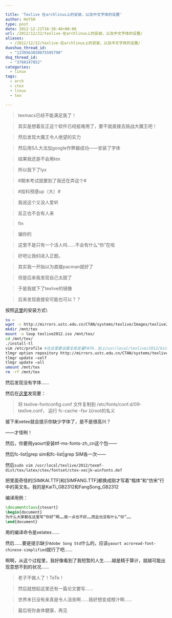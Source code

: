 ```yaml
---

title: 'Texlive 在archlinux上的安装，以及中文字体的设置'
author: HeYSH
type: post
date: 2012-12-21T16:38:48+00:00
url: /2012/12/22/texlive-在archlinux上的安装，以及中文字体的设置/
aliases:
  - /2012/12/22/texlive-在archlinux上的安装，以及中文字体的设置/
duoshuo_thread_id:
  - "1239563020875595790"
dsq_thread_id:
  - "3760147852"
categories:
  - linux
tags:
  - arch
  - ctex
  - linux
  - tex

---
```

> texmacs已经不能满足我了！

> 其实是想着反正这个软件已经挺难用了，要不就直接去挑战大魔王吧！

> 然后发现大魔王令人绝望的实力

> 然后用S/L大法加google作弊器成功——安装了字体

> 结果我还是不会用tex

> 所以我下了lyx

> \#期末考试就要到了我还在弄这个\#

> \#挂科预感up（大）\#

> 我说这个又没人爱听

> 反正也不会有人来

> fin

> 骗你的

> 这里不是只有一个活人吗……不会有什么“你”在啦

> 好吧让我~~们~~进入正题。

> 其实我一开始以为直接pacman就好了

> 但是后来我发现自己太甜了

> 于是我就下了texlive的镜像

> 后来发现直接安可能也可以？？

按照[这里](http://www.road2stat.com/cn/tex/archtex.html)的安装方式\

~~~bash
su –
wget -c http://mirrors.ustc.edu.cn/CTAN/systems/texlive/Images/texlive2012.iso
mkdir /mnt/tex
mount -o loop texlive2012.iso /mnt/tex/
cd /mnt/tex/
./install-tl
vim /etc/profile #在这里要设置全局变量PATH，加上/usr/local/texlive/2012/bin/i386-linux，否则找不到tlmgr……
tlmgr option repository http://mirrors.ustc.edu.cn/CTAN/systems/texlive/tlnet
tlmgr update –self
tlmgr update –all
umount /mnt/tex
rm -rf /mnt/tex
~~~

然后发现没有字体……

然后在[这里](http://tug.org/texlive/doc/texlive-zh-cn/texlive-zh-cn.pdf)发现要：



> 将 texlive-fontconfig.conf 文件复制到
> /etc/fonts/conf.d/09-texlive.conf，
> 运行 fc-cache -fsv 以root的名义

接下来xetex就会提示你缺少字体了，是不是很高兴？

——才怪咧！

然后，你要用yaourt安装ttf-ms-fonts-zh_cn这个包——

然后fc-list|grep sim和fc-list|grep SIM各一次——

然后`sudo vim /usr/local/texlive/2012/texmf-dist/tex/latex/ctex/fontset/ctex-xecjk-winfonts.def`

把里面奇怪的\[SIMKAI.TTF\]和\[SIMFANG.TTF\]都换成刚才写着“楷体”和“仿宋”行中的英文名，我的是KaiTi\_GB2312和FangSong\_GB2312

编译用例：

~~~tex
\documentclass{ctexart}
\begin{document}
为什么大家都在这里写“你好”啊……我一点也不好……而且也没有什么“你”……
\end{document}
~~~

用的编译命令是xelatex……

然后……要是提示缺少`Adobe Song Std`什么的，应该`yaourt acroread-font-chinese-simplified`就行了吧……



啊啊，从这个过程里，我好像看到了我短暂的人生……越是精于算计，就越可能出现意想不到的状况……

> 老子不做人了！TeTe！

> 然后就想起这里还有一篇论文要写……

> 世界末日没有来真是令人沮丧啊……我好想变成橙汁啊……

> 最后祝你身体健康，再见

